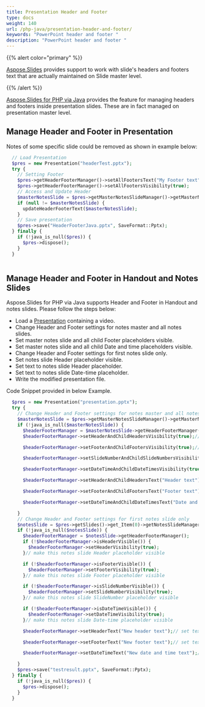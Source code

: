 ```yaml
---
title: Presentation Header and Footer
type: docs
weight: 140
url: /php-java/presentation-header-and-footer/
keywords: "PowerPoint header and footer "
description: "PowerPoint header and footer "
---
```


{{% alert color="primary" %}} 

[Aspose.Slides](/slides/php-java/) provides support to work with slide's headers and footers text that are actually maintained on Slide master level.

{{% /alert %}} 

[Aspose.Slides for PHP via Java](/slides/php-java/) provides the feature for managing headers and footers inside presentation slides. These are in fact managed on presentation master level.

## **Manage Header and Footer in Presentation**
Notes of some specific slide could be removed as shown in example below:

```php
  // Load Presentation
  $pres = new Presentation("headerTest.pptx");
  try {
    // Setting Footer
    $pres->getHeaderFooterManager()->setAllFootersText("My Footer text");
    $pres->getHeaderFooterManager()->setAllFootersVisibility(true);
    // Access and Update Header
    $masterNotesSlide = $pres->getMasterNotesSlideManager()->getMasterNotesSlide();
    if (null != $masterNotesSlide) {
      updateHeaderFooterText($masterNotesSlide);
    }
    // Save presentation
    $pres->save("HeaderFooterJava.pptx", SaveFormat::Pptx);
  } finally {
    if (!java_is_null($pres)) {
      $pres->dispose();
    }
  }
```
```php

```

## **Manage Header and Footer in Handout and Notes Slides**
Aspose.Slides for PHP via Java supports Header and Footer in Handout and notes slides. Please follow the steps below:

- Load a [Presentation](https://reference.aspose.com/slides/php-java/aspose.slides/Presentation) containing a video.
- Change Header and Footer settings for notes master and all notes slides.
- Set master notes slide and all child Footer placeholders visible.
- Set master notes slide and all child Date and time placeholders visible.
- Change Header and Footer settings for first notes slide only.
- Set notes slide Header placeholder visible.
- Set text to notes slide Header placeholder.
- Set text to notes slide Date-time placeholder.
- Write the modified presentation file.

Code Snippet provided in below Example.

```php
  $pres = new Presentation("presentation.pptx");
  try {
    // Change Header and Footer settings for notes master and all notes slides
    $masterNotesSlide = $pres->getMasterNotesSlideManager()->getMasterNotesSlide();
    if (!java_is_null($masterNotesSlide)) {
      $headerFooterManager = $masterNotesSlide->getHeaderFooterManager();
      $headerFooterManager->setHeaderAndChildHeadersVisibility(true);// make the master notes slide and all child Footer placeholders visible

      $headerFooterManager->setFooterAndChildFootersVisibility(true);// make the master notes slide and all child Header placeholders visible

      $headerFooterManager->setSlideNumberAndChildSlideNumbersVisibility(true);// make the master notes slide and all child SlideNumber placeholders visible

      $headerFooterManager->setDateTimeAndChildDateTimesVisibility(true);// make the master notes slide and all child Date and time placeholders visible

      $headerFooterManager->setHeaderAndChildHeadersText("Header text");// set text to master notes slide and all child Header placeholders

      $headerFooterManager->setFooterAndChildFootersText("Footer text");// set text to master notes slide and all child Footer placeholders

      $headerFooterManager->setDateTimeAndChildDateTimesText("Date and time text");// set text to master notes slide and all child Date and time placeholders

    }
    // Change Header and Footer settings for first notes slide only
    $notesSlide = $pres->getSlides()->get_Item(0)->getNotesSlideManager()->getNotesSlide();
    if (!java_is_null($notesSlide)) {
      $headerFooterManager = $notesSlide->getHeaderFooterManager();
      if (!$headerFooterManager->isHeaderVisible()) {
        $headerFooterManager->setHeaderVisibility(true);
      }// make this notes slide Header placeholder visible

      if (!$headerFooterManager->isFooterVisible()) {
        $headerFooterManager->setFooterVisibility(true);
      }// make this notes slide Footer placeholder visible

      if (!$headerFooterManager->isSlideNumberVisible()) {
        $headerFooterManager->setSlideNumberVisibility(true);
      }// make this notes slide SlideNumber placeholder visible

      if (!$headerFooterManager->isDateTimeVisible()) {
        $headerFooterManager->setDateTimeVisibility(true);
      }// make this notes slide Date-time placeholder visible

      $headerFooterManager->setHeaderText("New header text");// set text to notes slide Header placeholder

      $headerFooterManager->setFooterText("New footer text");// set text to notes slide Footer placeholder

      $headerFooterManager->setDateTimeText("New date and time text");// set text to notes slide Date-time placeholder

    }
    $pres->save("testresult.pptx", SaveFormat::Pptx);
  } finally {
    if (!java_is_null($pres)) {
      $pres->dispose();
    }
  }
```
